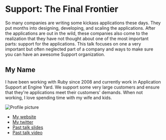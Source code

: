 # Support: The Final Frontier

So many companies are writing some kickass applications these days.
They put months into designing, developing, and scaling the
applications. After the applications are out in the wild, these
companies also come to the realization that they have not thought about
one of the most important parts: support for the applications. This talk
focuses on one a very important but often neglected part of a company
and ways to make sure you can have an awesome Support organization.

## My Name

I have been working with Ruby since 2008 and currently work in
Application Support at Engine Yard. We support some very large customers
and ensure that they're applications meet their customers' demands. When
not working, I love spending time with my wife and kids.

![Profile
picture](http://farm9.staticflickr.com/8072/8252361225_e4c9516ba5_b.jpg)

- [My website](http://broadmac.net)
- [My twitter](https://twitter.com/emachnic)
- [Past talk slides](https://speakerdeck.com/emachnic)
- [Past talk
  video](http://confreaks.com/videos/1232-aloharuby2012-rails-development-on-windows-seriously)
